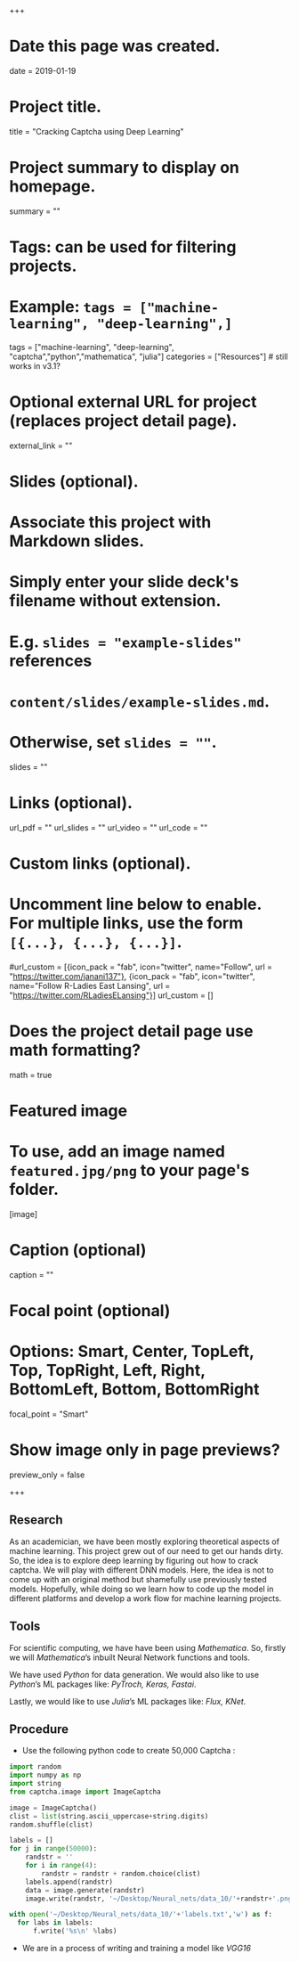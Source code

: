 +++
# Date this page was created.
date = 2019-01-19

# Project title.
title = "Cracking Captcha using Deep Learning"

# Project summary to display on homepage.
summary = ""

# Tags: can be used for filtering projects.
# Example: `tags = ["machine-learning", "deep-learning",]`
tags = ["machine-learning", "deep-learning", "captcha","python","mathematica", "julia"]
categories = ["Resources"] # still works in v3.1?

# Optional external URL for project (replaces project detail page).
external_link = ""

# Slides (optional).
#   Associate this project with Markdown slides.
#   Simply enter your slide deck's filename without extension.
#   E.g. `slides = "example-slides"` references
#   `content/slides/example-slides.md`.
#   Otherwise, set `slides = ""`.
slides = ""

# Links (optional).
url_pdf = ""
url_slides = ""
url_video = ""
url_code = ""

# Custom links (optional).
# Uncomment line below to enable. For multiple links, use the form `[{...}, {...}, {...}]`.
#url_custom = [{icon_pack = "fab", icon="twitter", name="Follow", url = "https://twitter.com/janani137"}, {icon_pack = "fab", icon="twitter", name="Follow R-Ladies East Lansing", url = "https://twitter.com/RLadiesELansing"}]
url_custom = []
# Does the project detail page use math formatting?
math = true

# Featured image
# To use, add an image named `featured.jpg/png` to your page's folder.
[image]
  # Caption (optional)
  caption = ""

  # Focal point (optional)
  # Options: Smart, Center, TopLeft, Top, TopRight, Left, Right, BottomLeft, Bottom, BottomRight
  focal_point = "Smart"

  # Show image only in page previews?
  preview_only = false

+++
## Research
As an academician, we have been mostly exploring theoretical aspects of machine learning. This project grew out of our need to get our hands dirty. So, the idea is to explore deep learning by figuring out how to crack captcha. We will play with different DNN models. Here, the idea is not to come up with an original method but shamefully use previously tested models. Hopefully, while doing so we learn how to code up the model in different platforms and develop a work flow for machine learning projects.

## Tools

For scientific computing, we have have been using $\textit{Mathematica}$. So, firstly we will $\textit{Mathematica}$’s inbuilt Neural Network functions and tools.

We have used $\textit{Python}$ for data generation. We would also like to use $\textit{Python}$’s ML packages like: $\textit{PyTroch, Keras, Fastai}$.

Lastly, we would like to use $\textit{Julia}$’s ML packages like: $\textit{Flux, KNet}$.


## Procedure
* Use the following python code to create 50,000 Captcha :
```python
import random
import numpy as np
import string
from captcha.image import ImageCaptcha

image = ImageCaptcha()
clist = list(string.ascii_uppercase+string.digits)
random.shuffle(clist)

labels = []
for j in range(50000):
    randstr = ''
    for i in range(4):
        randstr = randstr + random.choice(clist)
    labels.append(randstr)
    data = image.generate(randstr)
    image.write(randstr, '~/Desktop/Neural_nets/data_10/'+randstr+'.png')

with open('~/Desktop/Neural_nets/data_10/'+'labels.txt','w') as f:
  for labs in labels:
      f.write('%s\n' %labs)
```
* We are in a process of writing and training a model like $\textit{VGG16}$
